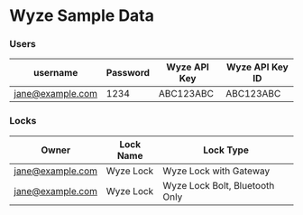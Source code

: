 # Wyze Sample Data

### Users

| username             | Password | Wyze API Key | Wyze API Key ID |
| -------------------- | -------- | ------------ | --------------- |
| jane@example.com     | 1234     | ABC123ABC    | ABC123ABC       |

### Locks

| Owner            | Lock Name | Lock Type                      |
| ---------------- | --------- | ------------------------------ |
| jane@example.com | Wyze Lock | Wyze Lock with Gateway         |
| jane@example.com | Wyze Lock | Wyze Lock Bolt, Bluetooth Only |
